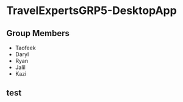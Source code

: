 # TravelExpertsGRP5-DesktopApp
## Group Members
 - Taofeek 
 - Daryl
 - Ryan
 - Jalil
 - Kazi

## test


